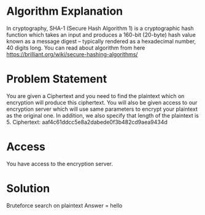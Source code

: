 
# Algorithm Explanation

In cryptography, SHA-1 (Secure Hash Algorithm 1) is a cryptographic hash function which takes an input and produces a 160-bit (20-byte) hash value known as a message digest – typically rendered as a hexadecimal number, 40 digits long.
You can read about algorithm from here https://brilliant.org/wiki/secure-hashing-algorithms/

# Problem Statement

You are given a Ciphertext and you need to find the plaintext which on encryption will produce this ciphertext. You will also be given access to our encryption server which will use same parameters to encrypt your plaintext as the original one. In addition, we also specify that length of the plaintext is 5.
Ciphertext: aaf4c61ddcc5e8a2dabede0f3b482cd9aea9434d

# Access
You have access to the encryption server.

# Solution
Bruteforce search on plaintext
Answer = hello
